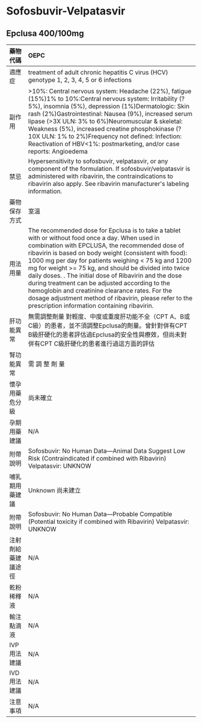 # Sofosbuvir-Velpatasvir

## Epclusa 400/100mg

| 藥物代碼 | OEPC |
| :--- | :--- |
| 適應症 | treatment of adult chronic hepatitis C virus \(HCV\) genotype 1, 2, 3, 4, 5 or 6 infections |
| 副作用 | &gt;10%: Central nervous system: Headache \(22%\), fatigue \(15%\)1% to 10%:Central nervous system: Irritability \(?5%\), insomnia \(5%\), depression \(1%\)Dermatologic: Skin rash \(2%\)Gastrointestinal: Nausea \(9%\), increased serum lipase \(&gt;3X ULN: 3% to 6%\)Neuromuscular & skeletal: Weakness \(5%\), increased creatine phosphokinase \(?10X ULN: 1% to 2%\)Frequency not defined: Infection: Reactivation of HBV&lt;1%: postmarketing, and/or case reports: Angioedema |
| 禁忌 | Hypersensitivity to sofosbuvir, velpatasvir, or any component of the formulation. If sofosbuvir/velpatasvir is administered with ribavirin, the contraindications to ribavirin also apply. See ribavirin manufacturer's labeling information. |
| 藥物保存方式 | 室溫 |
| 用法用量 | The recommended dose for Epclusa is to take a tablet with or without food once a day. When used in combination with EPCLUSA, the recommended dose of ribavirin is based on body weight \(consistent with food\): 1000 mg per day for patients weighing &lt; 75 kg and 1200 mg for weight &gt;= 75 kg, and should be divided into twice daily doses. . The initial dose of Ribavirin and the dose during treatment can be adjusted according to the hemoglobin and creatinine clearance rates. For the dosage adjustment method of ribavirin, please refer to the prescription information containing ribavirin. |
| 肝功能異常 | 無需調整劑量  對輕度、中度或重度肝功能不全（CPT A、B或C級）的患者，並不須調整Epclusa的劑量。曾針對併有CPT B級肝硬化的患者評估過Epclusa的安全性與療效，但尚未對併有CPT C級肝硬化的患者進行過這方面的評估 |
| 腎功能異常 | 需 調 整 劑 量 |
| 懷孕用藥危分級 | 尚未確立 |
| 孕期用藥建議 | N/A |
| 附帶說明 | Sofosbuvir: No Human Data—Animal Data Suggest Low Risk \(Contraindicated if combined with Ribavirin\) Velpatasvir: UNKNOW |
| 哺乳期用藥建議 | Unknown 尚未建立 |
| 附帶說明 | Sofosbuvir: No Human Data—Probable Compatible \(Potential toxicity if combined with Ribavirin\) Velpatasvir: UNKNOW |
| 注射劑給藥建議途徑 | N/A |
| 乾粉稀釋液 | N/A |
| 輸注點滴液 | N/A |
| IVP 用法建議 | N/A |
| IVD 用法建議 | N/A |
| 注意事項 | N/A |

